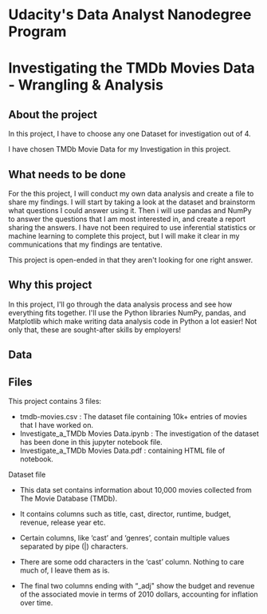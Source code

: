 # Udacity's Data Analyst Nanodegree Program
# Investigating the TMDb Movies Data - Wrangling & Analysis

## **About the project**
In this project, I have to choose any one Dataset for investigation out of 4. 

I have chosen TMDb Movie Data for my Investigation in this project.

## **What needs to be done**
For the this project, I will conduct my own data analysis and create a file to share my findings. 
I will start by taking a look at the dataset and brainstorm what questions I could answer using it. 
Then i will use pandas and NumPy to answer the questions that I am most interested in, and create a report sharing the answers. 
I have not been required to use inferential statistics or machine learning to complete this project, but I will make it clear in my communications that my findings are tentative.

This project is open-ended in that they aren't looking for one right answer.

## **Why this project**
In this project, I'll go through the data analysis process and see how everything fits together. 
I'll use the Python libraries NumPy, pandas, and Matplotlib which make writing data analysis code in Python a lot easier! 
Not only that, these are sought-after skills by employers!

## **Data**
## **Files**
This project contains 3 files:

- tmdb-movies.csv : The dataset file containing 10k+ entries of movies that I have worked on.
- Investigate_a_TMDb Movies Data.ipynb : The investigation of the dataset has been done in this jupyter notebook file.
- Investigate_a_TMDb Movies Data.pdf : containing HTML file of notebook.

Dataset file
- This data set contains information about 10,000 movies collected from The Movie Database (TMDb). 
- It contains columns such as title, cast, director, runtime, budget, revenue, release year etc.

- Certain columns, like ‘cast’ and ‘genres’, contain multiple values separated by pipe (|) characters.
- There are some odd characters in the ‘cast’ column. Nothing to care much of, I leave them as is.
- The final two columns ending with “_adj" show the budget and revenue of the associated movie in terms of 2010 dollars, accounting for inflation over time.
